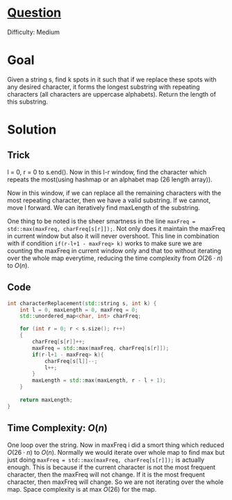 # [Question](https://leetcode.com/problems/longest-repeating-character-replacement/)
Difficulty: Medium
# Goal
Given a string s, find k spots in it such that if we replace these spots with any desired character, it forms the longest substring with repeating characters (all characters are uppercase alphabets). Return the length of this substring.
# Solution
## Trick
l = 0, r = 0 to s.end().
Now in this l-r window, find the character which repeats the most(using hashmap or an alphabet map (26 length array)).

Now in this window, if we can replace all the remaining characters with the most repeating character, then we have a valid substring.  If we cannot, move l forward. We can iteratively find maxLength of the substring.

One thing to be noted is the sheer smartness in the line `maxFreq = std::max(maxFreq, charFreq[s[r]]);`. Not only does it maintain the maxFreq in current window but also it will never overshoot. This line in combination with if condition `if(r-l+1 - maxFreq> k)` works to make sure we are counting the maxFreq in current window only and that too without iterating over the whole map everytime, reducing the time complexity from $O(26\cdot n)$ to $O(n)$.
## Code
```cpp
int characterReplacement(std::string s, int k) {
    int l = 0, maxLength = 0, maxFreq = 0;
    std::unordered_map<char, int> charFreq;

    for (int r = 0; r < s.size(); r++)
    {
        charFreq[s[r]]++;
        maxFreq = std::max(maxFreq, charFreq[s[r]]);
        if(r-l+1 - maxFreq> k){
            charFreq[s[l]]--;
            l++;
        }
        maxLength = std::max(maxLength, r - l + 1);
    }
    
    return maxLength;
}
```
## Time Complexity: $O(n)$
One loop over the string. Now in maxFreq i did a smort thing which reduced $O(26\cdot n)$ to $O(n)$. Normally we would iterate over whole map to find max but just doing `maxFreq = std::max(maxFreq, charFreq[s[r]]);` is actually enough. This is because if the current character is not the most frequent character, then the maxFreq will not change. If it is the most frequent character, then maxFreq will change. So we are not iterating over the whole map. Space complexity is at max $O(26)$ for the map.
